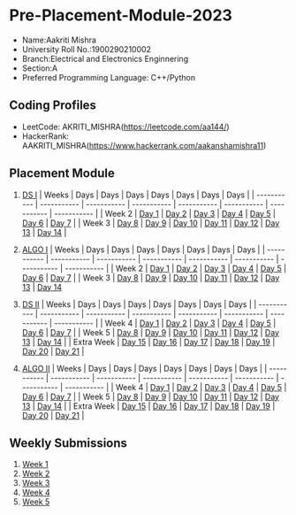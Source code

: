 # Pre-Placement-Module-2023

- Name:Aakriti Mishra 
- University Roll No.:1900290210002
- Branch:Electrical and Electronics Enginnering
- Section:A
- Preferred Programming Language: C++/Python

## Coding Profiles
- LeetCode: AKRITI_MISHRA(https://leetcode.com/aa144/)
- HackerRank: AAKRITI_MISHRA(https://www.hackerrank.com/aakanshamishra11)

## Placement Module
1. [DS I](https://github.com/aa144/Pre-Placement-Module-2023/tree/main/DS%20I)
    | Weeks | Days | Days | Days | Days | Days | Days | Days |
    | ----------- | ----------- | ----------- | ----------- | ----------- | ----------- | ----------- | ----------- | 
    | Week 2 | [Day 1](https://github.com/aa144/Pre-Placement-Module-2023/tree/main/DS%20I/Day%201) | [Day 2](https://github.com/aa144/Pre-Placement-Module-2023/tree/main/DS%20I/Day%202) | [Day 3](https://github.com/aa144/Pre-Placement-Module-2023/tree/main/DS%20I/Day%203) | [Day 4](https://github.com/aa144/Pre-Placement-Module-2023/tree/main/DS%20I/Day%204) | [Day 5](https://github.com/aa144/Pre-Placement-Module-2023/tree/main/DS%20I/Day%205) | [Day 6](https://github.com/aa144/Pre-Placement-Module-2023/tree/main/DS%20I/Day%206) | [Day 7](https://github.com/aa144/Pre-Placement-Module-2023/tree/main/DS%20I/Day%207) |
    | Week 3 | [Day 8](https://github.com/aa144/Pre-Placement-Module-2023/tree/main/DS%20I/Day%208) | [Day 9](https://github.com/aa144/Pre-Placement-Module-2023/tree/main/DS%20I/Day%209) | [Day 10](https://github.com/aa144/Pre-Placement-Module-2023/tree/main/DS%20I/Day%2010) | [Day 11](https://github.com/aa144/Pre-Placement-Module-2023/tree/main/DS%20I/Day%2011) | [Day 12](https://github.com/aa144/Pre-Placement-Module-2023/tree/main/DS%20I/Day%2012) | [Day 13](https://github.com/aa144/Pre-Placement-Module-2023/tree/main/DS%20I/Day%2013) | [Day 14](https://github.com/aa144/Pre-Placement-Module-2023/tree/main/DS%20I/Day%2014) |
    
2. [ALGO I](https://github.com/aa144/Pre-Placement-Module-2023/tree/main/ALGO%20I)
    | Weeks | Days | Days | Days | Days | Days | Days | Days |
    | ----------- | ----------- | ----------- | ----------- | ----------- | ----------- | ----------- | ----------- |
    | Week 2 | [Day 1](https://github.com/aa144/Pre-Placement-Module-2023/tree/main/ALGO%20I/Day%201) | [Day 2](https://github.com/aa144/Pre-Placement-Module-2023/tree/main/ALGO%20I/Day%202) | [Day 3](https://github.com/aa144/Pre-Placement-Module-2023/tree/main/ALGO%20I/Day%203) | [Day 4](https://github.com/aa144/Pre-Placement-Module-2023/tree/main/ALGO%20I/Day%204) | [Day 5](https://github.com/aa144/Pre-Placement-Module-2023/tree/main/ALGO%20I/Day%205) | [Day 6](https://github.com/aa144/Pre-Placement-Module-2023/tree/main/ALGO%20I/Day%206) | [Day 7](https://github.com/aa144/Pre-Placement-Module-2023/tree/main/ALGO%20I/Day%207) |
    | Week 3 | [Day 8](https://github.com/aa144/Pre-Placement-Module-2023/tree/main/ALGO%20I/Day%208) | [Day 9](https://github.com/aa144/Pre-Placement-Module-2023/tree/main/ALGO%20I/Day%209) | [Day 10](https://github.com/aa144/Pre-Placement-Module-2023/tree/main/ALGO%20I/Day%2010) | [Day 11](https://github.com/aa144/Pre-Placement-Module-2023/tree/main/ALGO%20I/Day%2011) | [Day 12](https://github.com/aa144/Pre-Placement-Module-2023/tree/main/ALGO%20I/Day%2012) | [Day 13](https://github.com/aa144/Pre-Placement-Module-2023/tree/main/ALGO%20I/Day%2013) | [Day 14](https://github.com/aa144/Pre-Placement-Module-2023/tree/main/ALGO%20I/Day%2014)  
    
3. [DS II](https://github.com/aa144/Pre-Placement-Module-2023/tree/main/DS%20II)
    | Weeks | Days | Days | Days | Days | Days | Days | Days |
    | ----------- | ----------- | ----------- | ----------- | ----------- | ----------- | ----------- | ----------- |
    | Week 4 | [Day 1](https://github.com/aa144/Pre-Placement-Module-2023/tree/main/DS%20II/Day%201) | [Day 2](https://github.com/aa144/Pre-Placement-Module-2023/tree/main/DS%20II/Day%202) | [Day 3](https://github.com/aa144/Pre-Placement-Module-2023/tree/main/DS%20II/Day%203) | [Day 4](https://github.com/aa144/Pre-Placement-Module-2023/tree/main/DS%20II/Day%204) | [Day 5](https://github.com/aa144/Pre-Placement-Module-2023/tree/main/DS%20II/Day%205) | [Day 6](https://github.com/aa144/Pre-Placement-Module-2023/tree/main/DS%20II/Day%206) | [Day 7](https://github.com/aa144/Pre-Placement-Module-2023/tree/main/DS%20II/Day%207) | 
    | Week 5 | [Day 8](https://github.com/aa144/Pre-Placement-Module-2023/tree/main/DS%20II/Day%208) | [Day 9](https://github.com/aa144/Pre-Placement-Module-2023/tree/main/DS%20II/Day%209) | [Day 10](https://github.com/aa144/Pre-Placement-Module-2023/tree/main/DS%20II/Day%2010) | [Day 11](https://github.com/aa144/Pre-Placement-Module-2023/tree/main/DS%20II/Day%2011) | [Day 12](https://github.com/aa144/Pre-Placement-Module-2023/tree/main/DS%20II/Day%2012) | [Day 13](https://github.com/aa144/Pre-Placement-Module-2023/tree/main/DS%20II/Day%2013) | [Day 14](https://github.com/aa144/Pre-Placement-Module-2023/tree/main/DS%20II/Day%2014) |
    | Extra Week | [Day 15](https://github.com/aa144/Pre-Placement-Module-2023/tree/main/DS%20II/Day%2015) | [Day 16](https://github.com/aa144/Pre-Placement-Module-2023/tree/main/DS%20II/Day%2016) | [Day 17](https://github.com/aa144/Pre-Placement-Module-2023/tree/main/DS%20II/Day%2017) | [Day 18](https://github.com/aa144/Pre-Placement-Module-2023/tree/main/DS%20II/Day%2018) | [Day 19](https://github.com/aa144/Pre-Placement-Module-2023/tree/main/DS%20II/Day%2019) | [Day 20](https://github.com/aa144/Pre-Placement-Module-2023/tree/main/DS%20II/Day%2020) | [Day 21](https://github.com/aa144/Pre-Placement-Module-2023/tree/main/DS%20II/Day%2021) |
    
4. [ALGO II](https://github.com/aa144/Pre-Placement-Module-2023/tree/main/ALGO%20II)
    | Weeks | Days | Days | Days | Days | Days | Days | Days |
    | ----------- | ----------- | ----------- | ----------- | ----------- | ----------- | ----------- | ----------- |
    | Week 4 | [Day 1](https://github.com/aa144/Pre-Placement-Module-2023/tree/main/ALGO%20II/Day%201) | [Day 2](https://github.com/aa144/Pre-Placement-Module-2023/tree/main/ALGO%20II/Day%202) | [Day 3](https://github.com/aa144/Pre-Placement-Module-2023/tree/main/ALGO%20II/Day%203) | [Day 4](https://github.com/aa144/Pre-Placement-Module-2023/tree/main/ALGO%20II/Day%204) | [Day 5](https://github.com/aa144/Pre-Placement-Module-2023/tree/main/ALGO%20II/Day%205) | [Day 6](https://github.com/aa144/Pre-Placement-Module-2023/tree/main/ALGO%20II/Day%206) | [Day 7](https://github.com/aa144/Pre-Placement-Module-2023/tree/main/ALGO%20II/Day%207) |
    | Week 5 | [Day 8](https://github.com/aa144/Pre-Placement-Module-2023/tree/main/ALGO%20II/Day%208) | [Day 9](https://github.com/aa144/Pre-Placement-Module-2023/tree/main/ALGO%20II/Day%209) | [Day 10](https://github.com/aa144/Pre-Placement-Module-2023/tree/main/ALGO%20II/Day%2010) | [Day 11](https://github.com/aa144/Pre-Placement-Module-2023/tree/main/ALGO%20II/Day%2011) | [Day 12](https://github.com/aa144/Pre-Placement-Module-2023/tree/main/ALGO%20II/Day%2012) | [Day 13](https://github.com/aa144/Pre-Placement-Module-2023/tree/main/ALGO%20II/Day%2013) | [Day 14](https://github.com/aa144/Pre-Placement-Module-2023/tree/main/ALGO%20II/Day%2014) |
    | Extra Week | [Day 15](https://github.com/aa144/Pre-Placement-Module-2023/tree/main/ALGO%20II/Day%2015) | [Day 16](https://github.com/aa144/Pre-Placement-Module-2023/tree/main/ALGO%20II/Day%2016) | [Day 17](https://github.com/aa144/Pre-Placement-Module-2023/tree/main/ALGO%20II/Day%2017) | [Day 18](https://github.com/aa144/Pre-Placement-Module-2023/tree/main/ALGO%20II/Day%2018) | [Day 19](https://github.com/aa144/Pre-Placement-Module-2023/tree/main/ALGO%20II/Day%2019) | [Day 20](https://github.com/aa144/Pre-Placement-Module-2023/tree/main/ALGO%20II/Day%2020) | [Day 21](https://github.com/aa144/Pre-Placement-Module-2023/tree/main/ALGO%20II/Day%2021) |

## Weekly Submissions
1. [Week 1](https://github.com/aa144/Pre-Placement-Module-2023/tree/main/Weekly%20Submissions/Week%201)
2. [Week 2](https://github.com/aa144/Pre-Placement-Module-2023/tree/main/Weekly%20Submissions/Week%202)
3. [Week 3](https://github.com/aa144/Pre-Placement-Module-2023/tree/main/Weekly%20Submissions/Week%203)
4. [Week 4](https://github.com/aa144/Pre-Placement-Module-2023/tree/main/Weekly%20Submissions/Week%204)
5. [Week 5](https://github.com/aa144/Pre-Placement-Module-2023/tree/main/Weekly%20Submissions/Week%205)
